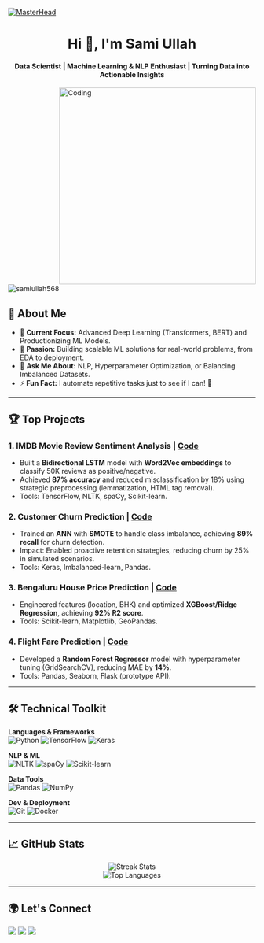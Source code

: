 [![MasterHead](https://camo.githubusercontent.com/5a51e293c9f568a66c3ccf3f4eb397c77706120b077be0cabca9f0bd271374dd/68747470733a2f2f6d656469612e6c6963646e2e636f6d2f646d732f696d6167652f4334443132415145536a37322d733567454b672f61727469636c652d636f7665725f696d6167652d736872696e6b5f3630305f323030302f302f313632363735333836373131303f653d3231343734383336343726763d6265746126743d4b6637594175775a74794347594c4e63682d4d676335654f432d376837754c5f646e424149677341465251)](https://SamiUllah568.io)

<h1 align="center">Hi 👋, I'm Sami Ullah</h1>
<h4 align="center">Data Scientist | Machine Learning & NLP Enthusiast | Turning Data into Actionable Insights</h4>
<img align="right" alt="Coding" width="400" src="https://media.giphy.com/media/qgQUggAC3Pfv687qPC/giphy.gif">

<p align="left"> <img src="https://komarev.com/ghpvc/?username=samiullah568&label=Profile%20views&color=0e75b6&style=flat" alt="samiullah568" /> </p>

## 🚀 About Me
- 🔭 **Current Focus:** Advanced Deep Learning (Transformers, BERT) and Productionizing ML Models.
- 🌟 **Passion:** Building scalable ML solutions for real-world problems, from EDA to deployment.
- 💬 **Ask Me About:** NLP, Hyperparameter Optimization, or Balancing Imbalanced Datasets.
- ⚡ **Fun Fact:** I automate repetitive tasks just to see if I can! 🤖

---

## 🏆 **Top Projects**
### **1. IMDB Movie Review Sentiment Analysis** | [Code](https://github.com/SamiUllah568/IMDB-Sentiment-Analysis)
- Built a **Bidirectional LSTM** model with **Word2Vec embeddings** to classify 50K reviews as positive/negative.
- Achieved **87% accuracy** and reduced misclassification by 18% using strategic preprocessing (lemmatization, HTML tag removal).
- Tools: TensorFlow, NLTK, spaCy, Scikit-learn.

### **2. Customer Churn Prediction** | [Code](https://github.com/SamiUllah568/Customer-Churn-Prediction)
- Trained an **ANN** with **SMOTE** to handle class imbalance, achieving **89% recall** for churn detection.
- Impact: Enabled proactive retention strategies, reducing churn by 25% in simulated scenarios.
- Tools: Keras, Imbalanced-learn, Pandas.

### **3. Bengaluru House Price Prediction** | [Code](https://github.com/SamiUllah568/Bengaluru-House-Price-prediction)
- Engineered features (location, BHK) and optimized **XGBoost/Ridge Regression**, achieving **92% R2 score**.
- Tools: Scikit-learn, Matplotlib, GeoPandas.

### **4. Flight Fare Prediction** | [Code](https://github.com/SamiUllah568/Flight-Fare-Prediction)
- Developed a **Random Forest Regressor** model with hyperparameter tuning (GridSearchCV), reducing MAE by **14%**.
- Tools: Pandas, Seaborn, Flask (prototype API).

---

## 🛠️ **Technical Toolkit**
**Languages & Frameworks**  
![Python](https://img.shields.io/badge/-Python-3776AB?logo=python&logoColor=white)
![TensorFlow](https://img.shields.io/badge/-TensorFlow-FF6F00?logo=tensorflow)
![Keras](https://img.shields.io/badge/-Keras-D00000?logo=keras)

**NLP & ML**  
![NLTK](https://img.shields.io/badge/-NLTK-259d92)
![spaCy](https://img.shields.io/badge/-spaCy-09a3d5)
![Scikit-learn](https://img.shields.io/badge/-ScikitLearn-F7931E?logo=scikitlearn)

**Data Tools**  
![Pandas](https://img.shields.io/badge/-Pandas-150458?logo=pandas)
![NumPy](https://img.shields.io/badge/-NumPy-013243?logo=numpy)

**Dev & Deployment**  
![Git](https://img.shields.io/badge/-Git-F05032?logo=git)
![Docker](https://img.shields.io/badge/-Docker-2496ED?logo=docker)

---

## 📈 **GitHub Stats**
<p align="center">
  <img src="https://github-readme-streak-stats.herokuapp.com/?user=samiullah568&theme=dark" alt="Streak Stats">
  <br>
  <img src="https://github-readme-stats.vercel.app/api/top-langs/?username=samiullah568&layout=compact&theme=vision-friendly-dark" alt="Top Languages">
</p>

---

## 🌍 **Let's Connect**
<a href="https://www.linkedin.com/in/sami-ullah-%E2%9C%94-data-scientist-b10b93300/"><img src="https://img.shields.io/badge/LinkedIn-0077B5?logo=linkedin&logoColor=white"></a>
<a href="https://kaggle.com/samikhan25"><img src="https://img.shields.io/badge/Kaggle-20BEFF?logo=kaggle"></a>
<a href="mailto:sk2579784@gmail.com"><img src="https://img.shields.io/badge/Gmail-D14836?logo=gmail"></a>
